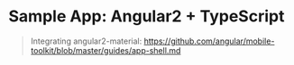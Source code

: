 # Sample App:  Angular2 + TypeScript

> Integrating angular2-material: https://github.com/angular/mobile-toolkit/blob/master/guides/app-shell.md
